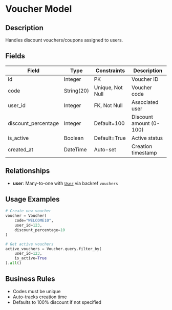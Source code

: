 # Voucher Model

## Description
Handles discount vouchers/coupons assigned to users.

## Fields

| Field | Type | Constraints | Description |
|-------|------|-------------|-------------|
| id | Integer | PK | Voucher ID |
| code | String(20) | Unique, Not Null | Voucher code |
| user_id | Integer | FK, Not Null | Associated user |
| discount_percentage | Integer | Default=100 | Discount amount (0-100) |
| is_active | Boolean | Default=True | Active status |
| created_at | DateTime | Auto-set | Creation timestamp |

## Relationships

- **user**: Many-to-one with [`User`](User.md) via backref `vouchers`

## Usage Examples
```python
# Create new voucher
voucher = Voucher(
    code="WELCOME10", 
    user_id=123,
    discount_percentage=10
)

# Get active vouchers
active_vouchers = Voucher.query.filter_by(
    user_id=123, 
    is_active=True
).all()
```

## Business Rules
- Codes must be unique
- Auto-tracks creation time
- Defaults to 100% discount if not specified